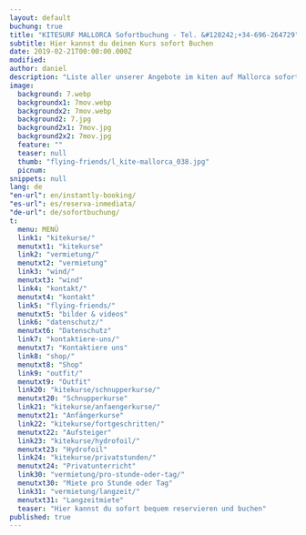 ```yaml
---
layout: default
buchung: true
title: "KITESURF MALLORCA Sofortbuchung - Tel. &#128242;+34-696-264729"
subtitle: Hier kannst du deinen Kurs sofort Buchen
date: 2019-02-21T00:00:00.000Z
modified: 
author: daniel
description: "Liste aller unserer Angebote im kiten auf Mallorca sofort buchbar: Kurse Anfänger und Fortgeschritten, Foilen, Materialmiete, Gutscheine"
image: 
  background: 7.webp
  backgroundx1: 7mov.webp
  backgroundx2: 7mov.webp
  background2: 7.jpg
  background2x1: 7mov.jpg
  background2x2: 7mov.jpg
  feature: ""
  teaser: null
  thumb: "flying-friends/l_kite-mallorca_038.jpg"
  picnum: 
snippets: null
lang: de
"en-url": en/instantly-booking/
"es-url": es/reserva-inmediata/
"de-url": de/sofortbuchung/
t: 
  menu: MENÜ
  link1: "kitekurse/"
  menutxt1: "kitekurse"
  link2: "vermietung/"
  menutxt2: "vermietung"
  link3: "wind/"
  menutxt3: "wind"
  link4: "kontakt/"
  menutxt4: "kontakt"
  link5: "flying-friends/"
  menutxt5: "bilder & videos"
  link6: "datenschutz/"
  menutxt6: "Datenschutz"
  link7: "kontaktiere-uns/"
  menutxt7: "Kontaktiere uns"
  link8: "shop/"
  menutxt8: "Shop"
  link9: "outfit/"
  menutxt9: "Outfit"
  link20: "kitekurse/schnupperkurse/"
  menutxt20: "Schnupperkurse"
  link21: "kitekurse/anfaengerkurse/"
  menutxt21: "Anfängerkurse"
  link22: "kitekurse/fortgeschritten/"
  menutxt22: "Aufsteiger"
  link23: "kitekurse/hydrofoil/"
  menutxt23: "Hydrofoil"
  link24: "kitekurse/privatstunden/"
  menutxt24: "Privatunterricht"
  link30: "vermietung/pro-stunde-oder-tag/"
  menutxt30: "Miete pro Stunde oder Tag"
  link31: "vermietung/langzeit/"
  menutxt31: "Langzeitmiete"
  teaser: "Hier kannst du sofort bequem reservieren und buchen"
published: true
---
```


<div id="bookingKitContainer" data-lang="de" data-cw="da7acbb84fc14bc40c1863ce608e7c87"></div>
<script src="https://30082ea380c1c2256da3a9a1643d7a72.widget.bookingkit.net/bkscript/da7acbb84fc14bc40c1863ce608e7c87/?lang=de" async></script>
<noscript>
  
</noscript>